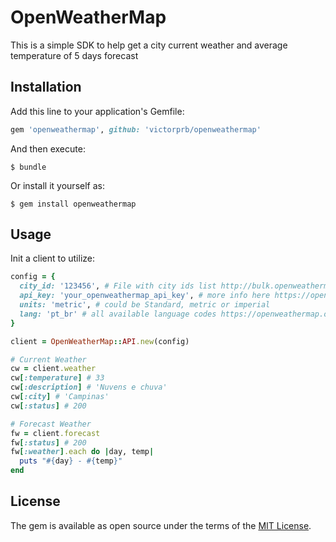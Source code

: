 # OpenWeatherMap

This is a simple SDK to help get a city current weather and average temperature of 5 days forecast

## Installation

Add this line to your application's Gemfile:

```ruby
gem 'openweathermap', github: 'victorprb/openweathermap'
```

And then execute:

    $ bundle

Or install it yourself as:

    $ gem install openweathermap

## Usage

Init a client to utilize:
```ruby
config = {
  city_id: '123456', # File with city ids list http://bulk.openweathermap.org/sample/city.list.json.gz
  api_key: 'your_openweathermap_api_key', # more info here https://openweathermap.org/api
  units: 'metric', # could be Standard, metric or imperial
  lang: 'pt_br' # all available language codes https://openweathermap.org/current#multi
}

client = OpenWeatherMap::API.new(config)

# Current Weather
cw = client.weather
cw[:temperature] # 33
cw[:description] # 'Nuvens e chuva'
cw[:city] # 'Campinas'
cw[:status] # 200

# Forecast Weather
fw = client.forecast
fw[:status] # 200
fw[:weather].each do |day, temp|
  puts "#{day} - #{temp}"
end
```

## License

The gem is available as open source under the terms of the [MIT License](https://opensource.org/licenses/MIT).
